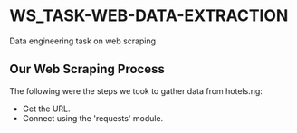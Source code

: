 # WS_TASK-WEB-DATA-EXTRACTION
Data engineering task on web scraping
## Our Web Scraping Process
The following were the steps we took to gather data from hotels.ng:

* Get the URL.
* Connect using the 'requests' module.
